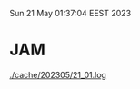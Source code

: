 Sun 21 May 01:37:04 EEST 2023
# JAM
<a href='./cache/202305/21_01.log'>./cache/202305/21_01.log</a>
